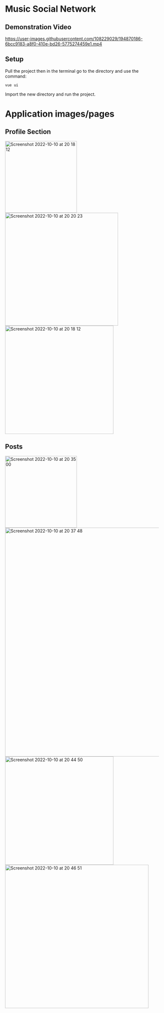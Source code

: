# Music Social Network

## Demonstration Video

https://user-images.githubusercontent.com/108229029/194870186-6bcc9183-a8f0-410e-bd26-5775274459e1.mp4

## Setup

Pull the project then in the terminal go to the directory and use the command:

```
vue ui
```

Import the new directory and run the project.

# Application images/pages

## Profile Section

<p float="left">
    <img width="235" alt="Screenshot 2022-10-10 at 20 18 12" src="https://user-images.githubusercontent.com/108229029/194875546-c027d538-e63f-4d08-8d05-9867896f9108.png">
    <img width="370" alt="Screenshot 2022-10-10 at 20 20 23" src="https://user-images.githubusercontent.com/108229029/194876302-2e29db71-d3b8-441b-ac38-583e86b2ed21.png">
      <img width="355" alt="Screenshot 2022-10-10 at 20 18 12" src="https://user-images.githubusercontent.com/108229029/194877355-07b8a525-5fad-4a0c-a567-8a31e36c30b9.png">
</p>

## Posts

<p float="left">
    <img width="235" alt="Screenshot 2022-10-10 at 20 35 00" src="https://user-images.githubusercontent.com/108229029/194878840-9195269e-ba34-48a1-8a95-6348dae2ac4f.png">
  <img width="750" alt="Screenshot 2022-10-10 at 20 37 48" src="https://user-images.githubusercontent.com/108229029/194879184-b16c3e5a-3b56-4b21-b404-05384102db02.png">
  <img width="355" alt="Screenshot 2022-10-10 at 20 44 50" src="https://user-images.githubusercontent.com/108229029/194880578-e81751fd-c1c8-4c3a-b269-e4d10ede64af.png">
  <img width="470" alt="Screenshot 2022-10-10 at 20 46 51" src="https://user-images.githubusercontent.com/108229029/194880987-426ca4a4-ac01-4572-b12a-c72c12acec28.png">

</p>
